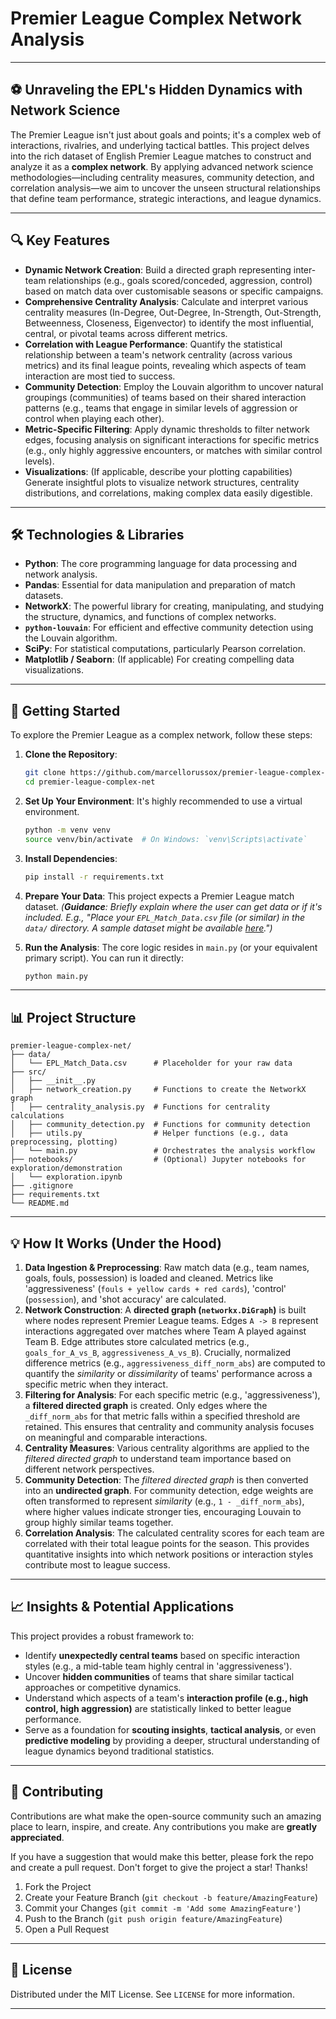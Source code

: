 # Premier League Complex Network Analysis

-----

## ⚽ Unraveling the EPL's Hidden Dynamics with Network Science

The Premier League isn't just about goals and points; it's a complex web of interactions, rivalries, and underlying tactical battles. This project delves into the rich dataset of English Premier League matches to construct and analyze it as a **complex network**. By applying advanced network science methodologies—including centrality measures, community detection, and correlation analysis—we aim to uncover the unseen structural relationships that define team performance, strategic interactions, and league dynamics.

-----

## 🔍 Key Features

  * **Dynamic Network Creation**: Build a directed graph representing inter-team relationships (e.g., goals scored/conceded, aggression, control) based on match data over customisable seasons or specific campaigns.
  * **Comprehensive Centrality Analysis**: Calculate and interpret various centrality measures (In-Degree, Out-Degree, In-Strength, Out-Strength, Betweenness, Closeness, Eigenvector) to identify the most influential, central, or pivotal teams across different metrics.
  * **Correlation with League Performance**: Quantify the statistical relationship between a team's network centrality (across various metrics) and its final league points, revealing which aspects of team interaction are most tied to success.
  * **Community Detection**: Employ the Louvain algorithm to uncover natural groupings (communities) of teams based on their shared interaction patterns (e.g., teams that engage in similar levels of aggression or control when playing each other).
  * **Metric-Specific Filtering**: Apply dynamic thresholds to filter network edges, focusing analysis on significant interactions for specific metrics (e.g., only highly aggressive encounters, or matches with similar control levels).
  * **Visualizations**: (If applicable, describe your plotting capabilities) Generate insightful plots to visualize network structures, centrality distributions, and correlations, making complex data easily digestible.

-----

## 🛠️ Technologies & Libraries

  * **Python**: The core programming language for data processing and network analysis.
  * **Pandas**: Essential for data manipulation and preparation of match datasets.
  * **NetworkX**: The powerful library for creating, manipulating, and studying the structure, dynamics, and functions of complex networks.
  * **`python-louvain`**: For efficient and effective community detection using the Louvain algorithm.
  * **SciPy**: For statistical computations, particularly Pearson correlation.
  * **Matplotlib / Seaborn**: (If applicable) For creating compelling data visualizations.

-----

## 🚀 Getting Started

To explore the Premier League as a complex network, follow these steps:

1.  **Clone the Repository**:

    ```bash
    git clone https://github.com/marcellorussox/premier-league-complex-net.git
    cd premier-league-complex-net
    ```

2.  **Set Up Your Environment**:
    It's highly recommended to use a virtual environment.

    ```bash
    python -m venv venv
    source venv/bin/activate  # On Windows: `venv\Scripts\activate`
    ```

3.  **Install Dependencies**:

    ```bash
    pip install -r requirements.txt
    ```

4.  **Prepare Your Data**:
    This project expects a Premier League match dataset.
    *(**Guidance**: Briefly explain where the user can get data or if it's included. E.g., "Place your `EPL_Match_Data.csv` file (or similar) in the `data/` directory. A sample dataset might be available [here](https://www.google.com/search?q=link_to_sample_data).")*

5.  **Run the Analysis**:
    The core logic resides in `main.py` (or your equivalent primary script). You can run it directly:

    ```bash
    python main.py
    ```

-----

## 📊 Project Structure

```
premier-league-complex-net/
├── data/
│   └── EPL_Match_Data.csv      # Placeholder for your raw data
├── src/
│   ├── __init__.py
│   ├── network_creation.py     # Functions to create the NetworkX graph
│   ├── centrality_analysis.py  # Functions for centrality calculations
│   ├── community_detection.py  # Functions for community detection
│   ├── utils.py                # Helper functions (e.g., data preprocessing, plotting)
│   └── main.py                 # Orchestrates the analysis workflow
├── notebooks/                  # (Optional) Jupyter notebooks for exploration/demonstration
│   └── exploration.ipynb
├── .gitignore
├── requirements.txt
└── README.md
```

-----

## 💡 How It Works (Under the Hood)

1.  **Data Ingestion & Preprocessing**: Raw match data (e.g., team names, goals, fouls, possession) is loaded and cleaned. Metrics like 'aggressiveness' (`fouls + yellow cards + red cards`), 'control' (`possession`), and 'shot accuracy' are calculated.
2.  **Network Construction**: A **directed graph (`networkx.DiGraph`)** is built where nodes represent Premier League teams. Edges `A -> B` represent interactions aggregated over matches where Team A played against Team B. Edge attributes store calculated metrics (e.g., `goals_for_A_vs_B`, `aggressiveness_A_vs_B`). Crucially, normalized difference metrics (e.g., `aggressiveness_diff_norm_abs`) are computed to quantify the *similarity* or *dissimilarity* of teams' performance across a specific metric when they interact.
3.  **Filtering for Analysis**: For each specific metric (e.g., 'aggressiveness'), a **filtered directed graph** is created. Only edges where the `_diff_norm_abs` for that metric falls within a specified threshold are retained. This ensures that centrality and community analysis focuses on meaningful and comparable interactions.
4.  **Centrality Measures**: Various centrality algorithms are applied to the *filtered directed graph* to understand team importance based on different network perspectives.
5.  **Community Detection**: The *filtered directed graph* is then converted into an **undirected graph**. For community detection, edge weights are often transformed to represent *similarity* (e.g., `1 - _diff_norm_abs`), where higher values indicate stronger ties, encouraging Louvain to group highly similar teams together.
6.  **Correlation Analysis**: The calculated centrality scores for each team are correlated with their total league points for the season. This provides quantitative insights into which network positions or interaction styles contribute most to league success.

-----

## 📈 Insights & Potential Applications

This project provides a robust framework to:

  * Identify **unexpectedly central teams** based on specific interaction styles (e.g., a mid-table team highly central in 'aggressiveness').
  * Uncover **hidden communities** of teams that share similar tactical approaches or competitive dynamics.
  * Understand which aspects of a team's **interaction profile (e.g., high control, high aggression)** are statistically linked to better league performance.
  * Serve as a foundation for **scouting insights**, **tactical analysis**, or even **predictive modeling** by providing a deeper, structural understanding of league dynamics beyond traditional statistics.

-----

## 🤝 Contributing

Contributions are what make the open-source community such an amazing place to learn, inspire, and create. Any contributions you make are **greatly appreciated**.

If you have a suggestion that would make this better, please fork the repo and create a pull request. Don't forget to give the project a star\! Thanks\!

1.  Fork the Project
2.  Create your Feature Branch (`git checkout -b feature/AmazingFeature`)
3.  Commit your Changes (`git commit -m 'Add some AmazingFeature'`)
4.  Push to the Branch (`git push origin feature/AmazingFeature`)
5.  Open a Pull Request

-----

## 📄 License

Distributed under the MIT License. See `LICENSE` for more information.

-----